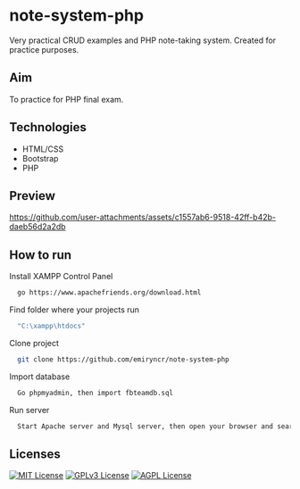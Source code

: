 # note-system-php

Very practical CRUD examples and PHP note-taking system. Created for practice purposes.

## Aim

To practice for PHP final exam.
  
## Technologies

- HTML/CSS
- Bootstrap
- PHP

## Preview


https://github.com/user-attachments/assets/c1557ab6-9518-42ff-b42b-daeb56d2a2db


  
## How to run

Install XAMPP Control Panel

```bash
  go https://www.apachefriends.org/download.html
```

Find folder where your projects run

```bash
  "C:\xampp\htdocs"
```

Clone project

```bash
  git clone https://github.com/emiryncr/note-system-php
```

Import database

```bash
  Go phpmyadmin, then import fbteamdb.sql
```

Run server

```bash
  Start Apache server and Mysql server, then open your browser and search "localhost/folder-name"
```

  
## Licenses

[![MIT License](https://img.shields.io/badge/License-MIT-green.svg)](https://choosealicense.com/licenses/mit/)
[![GPLv3 License](https://img.shields.io/badge/License-GPL%20v3-yellow.svg)](https://opensource.org/licenses/)
[![AGPL License](https://img.shields.io/badge/license-AGPL-blue.svg)](http://www.gnu.org/licenses/agpl-3.0)
